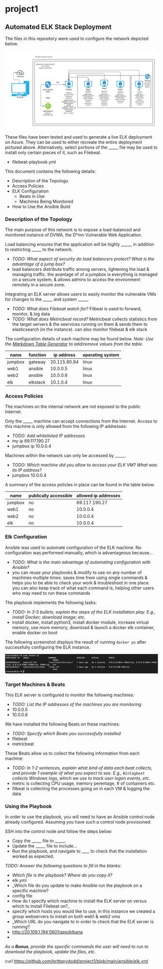# project1

## Automated ELK Stack Deployment

The files in this repository were used to configure the network depicted below.

![TODO: Update the path with the name of your diagram](diagrams/project1-networkdiagram.png)

These files have been tested and used to generate a live ELK deployment on Azure. They can be used to either recreate the entire deployment pictured above. Alternatively, select portions of the _____ file may be used to install only certain pieces of it, such as Filebeat.

  - filebeat-playbook.yml

This document contains the following details:
- Description of the Topologu
- Access Policies
- ELK Configuration
  - Beats in Use
  - Machines Being Monitored
- How to Use the Ansible Build


### Description of the Topology

The main purpose of this network is to expose a load-balanced and monitored instance of DVWA, the D*mn Vulnerable Web Application.

Load balancing ensures that the application will be highly _____, in addition to restricting _____ to the network.
- _TODO: What aspect of security do load balancers protect? What is the advantage of a jump box?_
- load balancers distribute traffic among servers, lightening the load & managing traffic. the avantage of of a jumpbox is everything is managed on a secure system, & allows admins to access the environment remotely in a secure zone.

Integrating an ELK server allows users to easily monitor the vulnerable VMs for changes to the _____ and system _____.
- _TODO: What does Filebeat watch for?_ Filbeat is used to forward, monitor, & log data
- _TODO: What does Metricbeat record?_ Metricbeat collects statistics from the target servers & the seervices running on them & sends them to elasticsearch (in the instance). can also monitor filebeat & elk stack

The configuration details of each machine may be found below.
_Note: Use the [Markdown Table Generator](http://www.tablesgenerator.com/markdown_tables) to add/remove values from the table_.

| name    	| function 	| ip address   	| operating system 	|
|---------	|----------	|--------------	|------------------	|
| jumpbox 	| gateway  	| 20.115.80.94 	| linux            	|
| web1    	| ansible  	| 10.0.0.5     	| linux            	|
| web2    	| ansible  	| 10.0.0.6     	| linux            	|
| elk     	| elkstack 	| 10.1.0.4     	| linux            	|

### Access Policies

The machines on the internal network are not exposed to the public Internet. 

Only the _____ machine can accept connections from the Internet. Access to this machine is only allowed from the following IP addresses:
- _TODO: Add whitelisted IP addresses_
- my ip 69.117.190.27
- jumpbox ip 10.0.0.4

Machines within the network can only be accessed by _____.
- _TODO: Which machine did you allow to access your ELK VM? What was its IP address?_
- jumpbox 10.0.0.4

A summary of the access policies in place can be found in the table below.

| name    	| publically accessible 	| allowed ip addresses 	|
|---------	|-----------------------	|----------------------	|
| jumpbox 	| no                    	| 69.117.190.27        	|
| web1    	| no                    	| 10.0.0.4             	|
| web2    	| no                    	| 10.0.0.4             	|
| elk     	| no                    	| 10.0.0.4             	|

### Elk Configuration

Ansible was used to automate configuration of the ELK machine. No configuration was performed manually, which is advantageous because...
- _TODO: What is the main advantage of automating configuration with Ansible?_
- you can reuse your playbooks & modify to use on any number of machines multiple times. saves time from using single commands & helps you to be able to check your work & troubleshoot in one place. you can also keep track of what each command is, helping other users who may need to run these commands

The playbook implements the following tasks:
- _TODO: In 3-5 bullets, explain the steps of the ELK installation play. E.g., install Docker; download image; etc._
- install docker, install python3, install docker module, increase virtual memory, use more memory, download & launch a docker elk container, enable docker on boot

The following screenshot displays the result of running `docker ps` after successfully configuring the ELK instance.

![TODO: Update the path with the name of your screenshot of docker ps output](images/dockerps.png)

### Target Machines & Beats
This ELK server is configured to monitor the following machines:
- _TODO: List the IP addresses of the machines you are monitoring_
- 10.0.0.5
- 10.0.0.6

We have installed the following Beats on these machines:
- _TODO: Specify which Beats you successfully installed_
- filebeat
- metricbeat

These Beats allow us to collect the following information from each machine:
- _TODO: In 1-2 sentences, explain what kind of data each beat collects, and provide 1 example of what you expect to see. E.g., `Winlogbeat` collects Windows logs, which we use to track user logon events, etc._
- metric is collecting CPU usage, memory perentage, # of containers etc.
- filbeat is collecting the processes going on in each VM & logging the data

### Using the Playbook
In order to use the playbook, you will need to have an Ansible control node already configured. Assuming you have such a control node provisioned: 

SSH into the control node and follow the steps below:
- Copy the _____ file to _____.
- Update the _____ file to include...
- Run the playbook, and navigate to ____ to check that the installation worked as expected.

_TODO: Answer the following questions to fill in the blanks:_
- _Which file is the playbook? Where do you copy it?_
- elk.yml
- _Which file do you update to make Ansible run the playbook on a specific machine?
- config file
-   How do I specify which machine to install the ELK server on versus which to install Filebeat on?_
-   specify which hosts you would like to use, in this instance we created a group webservers to install on both web1 & web2 vms
- _Which URL do you navigate to in order to check that the ELK server is running?
- http://20.109.1.194:5601/app/kibana
- 

_As a **Bonus**, provide the specific commands the user will need to run to download the playbook, update the files, etc._

curl https://github.com/brittanydodd/project1/blob/main/ansible/elk.yml

